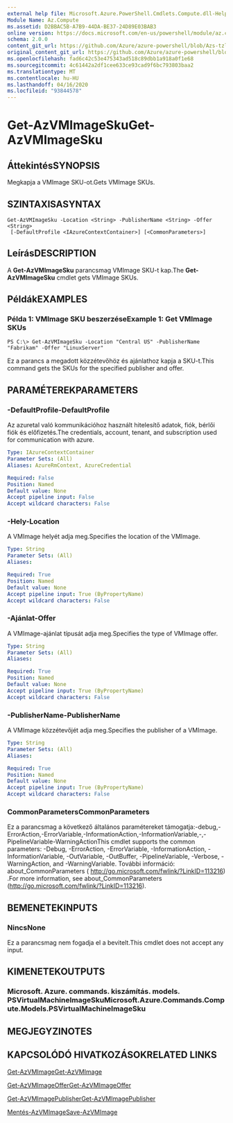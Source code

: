 ```yaml
---
external help file: Microsoft.Azure.PowerShell.Cmdlets.Compute.dll-Help-Help.xml
Module Name: Az.Compute
ms.assetid: D2BBAC5B-A7B9-44DA-BE37-24D89E03BAB3
online version: https://docs.microsoft.com/en-us/powershell/module/az.compute/get-azvmimagesku
schema: 2.0.0
content_git_url: https://github.com/Azure/azure-powershell/blob/Azs-tzl/src/Compute/Compute/help/Get-AzVMImageSku.md
original_content_git_url: https://github.com/Azure/azure-powershell/blob/Azs-tzl/src/Compute/Compute/help/Get-AzVMImageSku.md
ms.openlocfilehash: fad6c42c53e475343ad518c89dbb1a918a0f1e68
ms.sourcegitcommit: 4c61442a2df1cee633ce93cad9f6bc793803baa2
ms.translationtype: MT
ms.contentlocale: hu-HU
ms.lasthandoff: 04/16/2020
ms.locfileid: "93844578"
---
```

# <span data-ttu-id="75f46-101">Get-AzVMImageSku</span><span class="sxs-lookup"><span data-stu-id="75f46-101">Get-AzVMImageSku</span></span>

## <span data-ttu-id="75f46-102">Áttekintés</span><span class="sxs-lookup"><span data-stu-id="75f46-102">SYNOPSIS</span></span>
<span data-ttu-id="75f46-103">Megkapja a VMImage SKU-ot.</span><span class="sxs-lookup"><span data-stu-id="75f46-103">Gets VMImage SKUs.</span></span>

## <span data-ttu-id="75f46-104">SZINTAXISA</span><span class="sxs-lookup"><span data-stu-id="75f46-104">SYNTAX</span></span>

```
Get-AzVMImageSku -Location <String> -PublisherName <String> -Offer <String>
 [-DefaultProfile <IAzureContextContainer>] [<CommonParameters>]
```

## <span data-ttu-id="75f46-105">Leírás</span><span class="sxs-lookup"><span data-stu-id="75f46-105">DESCRIPTION</span></span>
<span data-ttu-id="75f46-106">A **Get-AzVMImageSku** parancsmag VMImage SKU-t kap.</span><span class="sxs-lookup"><span data-stu-id="75f46-106">The **Get-AzVMImageSku** cmdlet gets VMImage SKUs.</span></span>

## <span data-ttu-id="75f46-107">Példák</span><span class="sxs-lookup"><span data-stu-id="75f46-107">EXAMPLES</span></span>

### <span data-ttu-id="75f46-108">Példa 1: VMImage SKU beszerzése</span><span class="sxs-lookup"><span data-stu-id="75f46-108">Example 1: Get VMImage SKUs</span></span>
```
PS C:\> Get-AzVMImageSku -Location "Central US" -PublisherName "Fabrikam" -Offer "LinuxServer"
```

<span data-ttu-id="75f46-109">Ez a parancs a megadott közzétevőhöz és ajánlathoz kapja a SKU-t.</span><span class="sxs-lookup"><span data-stu-id="75f46-109">This command gets the SKUs for the specified publisher and offer.</span></span>

## <span data-ttu-id="75f46-110">PARAMÉTEREK</span><span class="sxs-lookup"><span data-stu-id="75f46-110">PARAMETERS</span></span>

### <span data-ttu-id="75f46-111">-DefaultProfile</span><span class="sxs-lookup"><span data-stu-id="75f46-111">-DefaultProfile</span></span>
<span data-ttu-id="75f46-112">Az azuretal való kommunikációhoz használt hitelesítő adatok, fiók, bérlői fiók és előfizetés.</span><span class="sxs-lookup"><span data-stu-id="75f46-112">The credentials, account, tenant, and subscription used for communication with azure.</span></span>

```yaml
Type: IAzureContextContainer
Parameter Sets: (All)
Aliases: AzureRmContext, AzureCredential

Required: False
Position: Named
Default value: None
Accept pipeline input: False
Accept wildcard characters: False
```

### <span data-ttu-id="75f46-113">-Hely</span><span class="sxs-lookup"><span data-stu-id="75f46-113">-Location</span></span>
<span data-ttu-id="75f46-114">A VMImage helyét adja meg.</span><span class="sxs-lookup"><span data-stu-id="75f46-114">Specifies the location of the VMImage.</span></span>

```yaml
Type: String
Parameter Sets: (All)
Aliases: 

Required: True
Position: Named
Default value: None
Accept pipeline input: True (ByPropertyName)
Accept wildcard characters: False
```

### <span data-ttu-id="75f46-115">-Ajánlat</span><span class="sxs-lookup"><span data-stu-id="75f46-115">-Offer</span></span>
<span data-ttu-id="75f46-116">A VMImage-ajánlat típusát adja meg.</span><span class="sxs-lookup"><span data-stu-id="75f46-116">Specifies the type of VMImage offer.</span></span>

```yaml
Type: String
Parameter Sets: (All)
Aliases: 

Required: True
Position: Named
Default value: None
Accept pipeline input: True (ByPropertyName)
Accept wildcard characters: False
```

### <span data-ttu-id="75f46-117">-PublisherName</span><span class="sxs-lookup"><span data-stu-id="75f46-117">-PublisherName</span></span>
<span data-ttu-id="75f46-118">A VMImage közzétevőjét adja meg.</span><span class="sxs-lookup"><span data-stu-id="75f46-118">Specifies the publisher of a VMImage.</span></span>

```yaml
Type: String
Parameter Sets: (All)
Aliases: 

Required: True
Position: Named
Default value: None
Accept pipeline input: True (ByPropertyName)
Accept wildcard characters: False
```

### <span data-ttu-id="75f46-119">CommonParameters</span><span class="sxs-lookup"><span data-stu-id="75f46-119">CommonParameters</span></span>
<span data-ttu-id="75f46-120">Ez a parancsmag a következő általános paramétereket támogatja:-debug,-ErrorAction,-ErrorVariable,-InformationAction,-InformationVariable,-,-PipelineVariable-WarningAction</span><span class="sxs-lookup"><span data-stu-id="75f46-120">This cmdlet supports the common parameters: -Debug, -ErrorAction, -ErrorVariable, -InformationAction, -InformationVariable, -OutVariable, -OutBuffer, -PipelineVariable, -Verbose, -WarningAction, and -WarningVariable.</span></span> <span data-ttu-id="75f46-121">További információ: about_CommonParameters ( http://go.microsoft.com/fwlink/?LinkID=113216) .</span><span class="sxs-lookup"><span data-stu-id="75f46-121">For more information, see about_CommonParameters (http://go.microsoft.com/fwlink/?LinkID=113216).</span></span>

## <span data-ttu-id="75f46-122">BEMENETEK</span><span class="sxs-lookup"><span data-stu-id="75f46-122">INPUTS</span></span>

### <span data-ttu-id="75f46-123">Nincs</span><span class="sxs-lookup"><span data-stu-id="75f46-123">None</span></span>
<span data-ttu-id="75f46-124">Ez a parancsmag nem fogadja el a bevitelt.</span><span class="sxs-lookup"><span data-stu-id="75f46-124">This cmdlet does not accept any input.</span></span>

## <span data-ttu-id="75f46-125">KIMENETEK</span><span class="sxs-lookup"><span data-stu-id="75f46-125">OUTPUTS</span></span>

### <span data-ttu-id="75f46-126">Microsoft. Azure. commands. kiszámítás. models. PSVirtualMachineImageSku</span><span class="sxs-lookup"><span data-stu-id="75f46-126">Microsoft.Azure.Commands.Compute.Models.PSVirtualMachineImageSku</span></span>

## <span data-ttu-id="75f46-127">MEGJEGYZI</span><span class="sxs-lookup"><span data-stu-id="75f46-127">NOTES</span></span>

## <span data-ttu-id="75f46-128">KAPCSOLÓDÓ HIVATKOZÁSOK</span><span class="sxs-lookup"><span data-stu-id="75f46-128">RELATED LINKS</span></span>

[<span data-ttu-id="75f46-129">Get-AzVMImage</span><span class="sxs-lookup"><span data-stu-id="75f46-129">Get-AzVMImage</span></span>](./Get-AzVMImage.md)

[<span data-ttu-id="75f46-130">Get-AzVMImageOffer</span><span class="sxs-lookup"><span data-stu-id="75f46-130">Get-AzVMImageOffer</span></span>](./Get-AzVMImageOffer.md)

[<span data-ttu-id="75f46-131">Get-AzVMImagePublisher</span><span class="sxs-lookup"><span data-stu-id="75f46-131">Get-AzVMImagePublisher</span></span>](./Get-AzVMImagePublisher.md)

[<span data-ttu-id="75f46-132">Mentés-AzVMImage</span><span class="sxs-lookup"><span data-stu-id="75f46-132">Save-AzVMImage</span></span>](./Save-AzVMImage.md)


